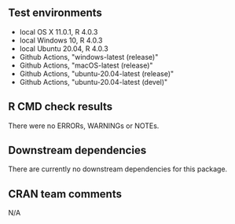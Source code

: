 ## Test environments

* local OS X 11.0.1, R 4.0.3
* local Windows 10, R 4.0.3
* local Ubuntu 20.04, R 4.0.3
* Github Actions, "windows-latest (release)"
* Github Actions, "macOS-latest (release)"
* Github Actions, "ubuntu-20.04-latest (release)"
* Github Actions, "ubuntu-20.04-latest (devel)"

## R CMD check results

There were no ERRORs, WARNINGs or NOTEs.

## Downstream dependencies

There are currently no downstream dependencies for this package.

## CRAN team comments

N/A
